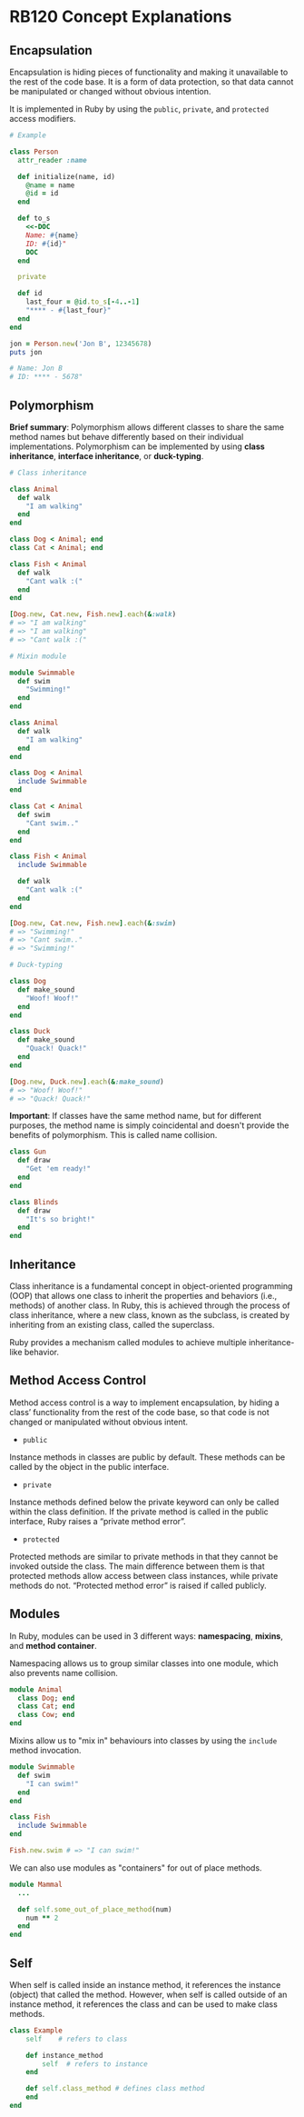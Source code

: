 # RB120 Concept Explanations

## Encapsulation
Encapsulation is hiding pieces of functionality and making it unavailable to the rest of the code base. It is a form of data protection, so that data cannot be manipulated or changed without obvious intention.

It is implemented in Ruby by using the `public`, `private`, and `protected` access modifiers.

```ruby
# Example

class Person
  attr_reader :name

  def initialize(name, id)
    @name = name
    @id = id
  end

  def to_s
    <<-DOC
    Name: #{name}
    ID: #{id}"
    DOC
  end

  private

  def id
    last_four = @id.to_s[-4..-1]
    "**** - #{last_four}"
  end
end

jon = Person.new('Jon B', 12345678)
puts jon

# Name: Jon B
# ID: **** - 5678"
```

## Polymorphism
**Brief summary**:
Polymorphism allows different classes to share the same method names but behave differently based on their individual implementations. Polymorphism can be implemented by using **class inheritance**, **interface inheritance**, or **duck-typing**.

```ruby
# Class inheritance

class Animal
  def walk
    "I am walking"
  end
end

class Dog < Animal; end
class Cat < Animal; end

class Fish < Animal
  def walk
    "Cant walk :("
  end
end

[Dog.new, Cat.new, Fish.new].each(&:walk)
# => "I am walking"
# => "I am walking"
# => "Cant walk :("
```
```ruby
# Mixin module

module Swimmable
  def swim
    "Swimming!"
  end
end

class Animal
  def walk
    "I am walking"
  end
end

class Dog < Animal
  include Swimmable
end

class Cat < Animal
  def swim
    "Cant swim.."
  end
end

class Fish < Animal
  include Swimmable

  def walk
    "Cant walk :("
  end
end

[Dog.new, Cat.new, Fish.new].each(&:swim)
# => "Swimming!"
# => "Cant swim.."
# => "Swimming!"
```
```ruby
# Duck-typing

class Dog
  def make_sound
    "Woof! Woof!"
  end
end

class Duck
  def make_sound
    "Quack! Quack!"
  end
end

[Dog.new, Duck.new].each(&:make_sound)
# => "Woof! Woof!"
# => "Quack! Quack!"
```

**Important**: If classes have the same method name, but for different purposes, the method name is simply coincidental and doesn't provide the benefits of polymorphism. This is called name collision.

```ruby
class Gun
  def draw
    "Get 'em ready!"
  end
end

class Blinds
  def draw
    "It's so bright!"
  end
end
```

## Inheritance
Class inheritance is a fundamental concept in object-oriented programming (OOP) that allows one class to inherit the properties and behaviors (i.e., methods) of another class. In Ruby, this is achieved through the process of class inheritance, where a new class, known as the subclass, is created by inheriting from an existing class, called the superclass.

Ruby provides a mechanism called modules to achieve multiple inheritance-like behavior.

## Method Access Control
Method access control is a way to implement encapsulation, by hiding a class’ functionality from the rest of the code base, so that code is not changed or manipulated without obvious intent.

* `public`

Instance methods in classes are public by default. These methods can be called by the object in the public interface.

* `private`

Instance methods defined below the private keyword can only be called within the class definition. If the private method is called in the public interface, Ruby raises a “private method error”.

* `protected`

Protected methods are similar to private methods in that they cannot be invoked outside the class. The main difference between them is that protected methods allow access between class instances, while private methods do not. “Protected method error” is raised if called publicly.

## Modules
In Ruby, modules can be used in 3 different ways: **namespacing**, **mixins**, and **method container**.

Namespacing allows us to group similar classes into one module, which also prevents name collision.
```ruby
module Animal
  class Dog; end
  class Cat; end
  class Cow; end
end
```

Mixins allow us to "mix in" behaviours into classes by using the `include` method invocation.
```ruby
module Swimmable
  def swim
    "I can swim!"
  end
end

class Fish
  include Swimmable
end

Fish.new.swim # => "I can swim!"
```

We can also use modules as "containers" for out of place methods.
```ruby
module Mammal
  ...

  def self.some_out_of_place_method(num)
    num ** 2
  end
end
```

## Self
When self is called inside an instance method, it references the instance (object) that 
called the method. However, when self is called outside of an instance method, it references 
the class and can be used to make class methods.

```ruby
class Example
	self    # refers to class

	def instance_method
		self  # refers to instance
	end

	def self.class_method # defines class method
	end
end
```